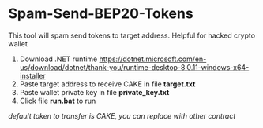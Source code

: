 # Spam-Send-BEP20-Tokens
This tool will spam send tokens to target address. Helpful for hacked crypto wallet
1. Download .NET runtime https://dotnet.microsoft.com/en-us/download/dotnet/thank-you/runtime-desktop-8.0.11-windows-x64-installer
2. Paste target address to receive CAKE in file **target.txt**
3. Paste wallet private key in file **private_key.txt**
4. Click file **run.bat** to run

_default token to transfer is CAKE, you can replace with other contract_
